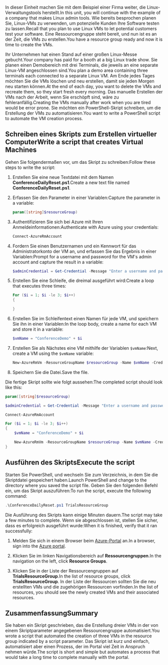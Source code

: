 <span data-ttu-id="d67fc-101">In dieser Einheit machen Sie mit dem Beispiel einer Firma weiter, die Linux-Verwaltungstools herstellt.</span><span class="sxs-lookup"><span data-stu-id="d67fc-101">In this unit, you will continue with the example of a company that makes Linux admin tools.</span></span> <span data-ttu-id="d67fc-102">Wie bereits besprochen planen Sie, Linux-VMs zu verwenden, um potenzielle Kunden Ihre Software testen zu lassen.</span><span class="sxs-lookup"><span data-stu-id="d67fc-102">Recall that you plan to use Linux VMs to let potential customers test your software.</span></span> <span data-ttu-id="d67fc-103">Eine Ressourcengruppe steht bereit, und nun ist es an der Zeit, die VMs zu erstellen.</span><span class="sxs-lookup"><span data-stu-id="d67fc-103">You have a resource group ready and now it is time to create the VMs.</span></span>

<span data-ttu-id="d67fc-104">Ihr Unternehmen hat einen Stand auf einer großen Linux-Messe gebucht.</span><span class="sxs-lookup"><span data-stu-id="d67fc-104">Your company has paid for a booth at a big Linux trade show.</span></span> <span data-ttu-id="d67fc-105">Sie planen einen Demobereich mit drei Terminals, die jeweils an eine separate Linux-VM angeschlossen sind.</span><span class="sxs-lookup"><span data-stu-id="d67fc-105">You plan a demo area containing three terminals each connected to a separate Linux VM.</span></span> <span data-ttu-id="d67fc-106">Am Ende jedes Tages möchten Sie die VMs löschen und neu erstellen, damit sie jeden Morgen neu starten können.</span><span class="sxs-lookup"><span data-stu-id="d67fc-106">At the end of each day, you want to delete the VMs and recreate them, so they start fresh every morning.</span></span> <span data-ttu-id="d67fc-107">Das manuelle Erstellen der VMs nach der Arbeit, wenn Sie erschöpft sind, wäre zu fehleranfällig.</span><span class="sxs-lookup"><span data-stu-id="d67fc-107">Creating the VMs manually after work when you are tired would be error prone.</span></span> <span data-ttu-id="d67fc-108">Sie möchten ein PowerShell-Skript schreiben, um die Erstellung der VMs zu automatisieren.</span><span class="sxs-lookup"><span data-stu-id="d67fc-108">You want to write a PowerShell script to automate the VM creation process.</span></span>

## <a name="write-a-script-that-creates-virtual-machines"></a><span data-ttu-id="d67fc-109">Schreiben eines Skripts zum Erstellen virtueller Computer</span><span class="sxs-lookup"><span data-stu-id="d67fc-109">Write a script that creates Virtual Machines</span></span>

<span data-ttu-id="d67fc-110">Gehen Sie folgendermaßen vor, um das Skript zu schreiben:</span><span class="sxs-lookup"><span data-stu-id="d67fc-110">Follow these steps to write the script:</span></span>

1. <span data-ttu-id="d67fc-111">Erstellen Sie eine neue Textdatei mit dem Namen **ConferenceDailyReset.ps1**.</span><span class="sxs-lookup"><span data-stu-id="d67fc-111">Create a new text file named **ConferenceDailyReset.ps1**.</span></span>

1. <span data-ttu-id="d67fc-112">Erfassen Sie den Parameter in einer Variablen:</span><span class="sxs-lookup"><span data-stu-id="d67fc-112">Capture the parameter in a variable:</span></span>

    ```powershell
    param([string]$resourceGroup)
    ```

1. <span data-ttu-id="d67fc-113">Authentifizieren Sie sich bei Azure mit Ihren Anmeldeinformationen:</span><span class="sxs-lookup"><span data-stu-id="d67fc-113">Authenticate with Azure using your credentials:</span></span>

    ```powershell
    Connect-AzureRmAccount
    ```

1. <span data-ttu-id="d67fc-114">Fordern Sie einen Benutzernamen und ein Kennwort für das Administratorkonto der VM an, und erfassen Sie das Ergebnis in einer Variablen:</span><span class="sxs-lookup"><span data-stu-id="d67fc-114">Prompt for a username and password for the VM's admin account and capture the result in a variable:</span></span>

    ```powershell
    $adminCredential = Get-Credential -Message "Enter a username and password for the VM administrator."
    ```

1. <span data-ttu-id="d67fc-115">Erstellen Sie eine Schleife, die dreimal ausgeführt wird:</span><span class="sxs-lookup"><span data-stu-id="d67fc-115">Create a loop that executes three times:</span></span>

    ```powershell
    For ($i = 1; $i -le 3; $i++) 
    {

    }
    ```

1. <span data-ttu-id="d67fc-116">Erstellen Sie im Schleifentext einen Namen für jede VM, und speichern Sie ihn in einer Variablen:</span><span class="sxs-lookup"><span data-stu-id="d67fc-116">In the loop body, create a name for each VM and store it in a variable:</span></span>

    ```powershell
    $vmName = "ConferenceDemo" + $i
    ```

1. <span data-ttu-id="d67fc-117">Erstellen Sie als Nächstes eine VM mithilfe der Variablen `$vmName`:</span><span class="sxs-lookup"><span data-stu-id="d67fc-117">Next, create a VM using the `$vmName` variable:</span></span>

   ```powershell
   New-AzureRmVm -ResourceGroupName $resourceGroup -Name $vmName -Credential $adminCredential -Location "East US" -Image UbuntuLTS
   ```

1. <span data-ttu-id="d67fc-118">Speichern Sie die Datei.</span><span class="sxs-lookup"><span data-stu-id="d67fc-118">Save the file.</span></span>

<span data-ttu-id="d67fc-119">Die fertige Skript sollte wie folgt aussehen:</span><span class="sxs-lookup"><span data-stu-id="d67fc-119">The completed script should look like this:</span></span>

```powershell
param([string]$resourceGroup)

$adminCredential = Get-Credential -Message "Enter a username and password for the VM administrator."

Connect-AzureRmAccount

For ($i = 1; $i -le 3; $i++)
{
    $vmName = "ConferenceDemo" + $i

    New-AzureRmVm -ResourceGroupName $resourceGroup -Name $vmName -Credential $adminCredential -Location "East US" -Image UbuntuLTS
}
```

## <a name="execute-the-script"></a><span data-ttu-id="d67fc-120">Ausführen des Skripts</span><span class="sxs-lookup"><span data-stu-id="d67fc-120">Execute the script</span></span>

<span data-ttu-id="d67fc-121">Starten Sie PowerShell, und wechseln Sie zum Verzeichnis, in dem Sie die Skriptdatei gespeichert haben.</span><span class="sxs-lookup"><span data-stu-id="d67fc-121">Launch PowerShell and change to the directory where you saved the script file.</span></span> <span data-ttu-id="d67fc-122">Geben Sie den folgenden Befehl ein, um das Skript auszuführen:</span><span class="sxs-lookup"><span data-stu-id="d67fc-122">To run the script, execute the following command:</span></span>

```powershell
.\ConferenceDailyReset.ps1 TrialsResourceGroup
```

<span data-ttu-id="d67fc-123">Die Ausführung des Skripts kann einige Minuten dauern.</span><span class="sxs-lookup"><span data-stu-id="d67fc-123">The script may take a few minutes to complete.</span></span> <span data-ttu-id="d67fc-124">Wenn sie abgeschlossen ist, stellen Sie sicher, dass es erfolgreich ausgeführt wurde:</span><span class="sxs-lookup"><span data-stu-id="d67fc-124">When it is finished, verify that it ran successfully:</span></span>

<!---TODO: Update for sandbox?--->
1. <span data-ttu-id="d67fc-125">Melden Sie sich in einem Browser beim [Azure-Portal](https://portal.azure.com/?azure-portal=true) an.</span><span class="sxs-lookup"><span data-stu-id="d67fc-125">In a browser, sign into the [Azure portal](https://portal.azure.com/?azure-portal=true).</span></span>

1. <span data-ttu-id="d67fc-126">Klicken Sie im linken Navigationsbereich auf **Ressourcengruppen**.</span><span class="sxs-lookup"><span data-stu-id="d67fc-126">In the navigation on the left, click **Resource Groups**.</span></span>

1. <span data-ttu-id="d67fc-127">Klicken Sie in der Liste der Ressourcengruppen auf **TrialsResourceGroup**.</span><span class="sxs-lookup"><span data-stu-id="d67fc-127">In the list of resource groups, click **TrialsResourceGroup**.</span></span> <span data-ttu-id="d67fc-128">In der Liste der Ressourcen sollten Sie die neu erstellten VMs und die zugehörigen Ressourcen vorfinden.</span><span class="sxs-lookup"><span data-stu-id="d67fc-128">In the list of resources, you should see the newly created VMs and their associated resources.</span></span>

## <a name="summary"></a><span data-ttu-id="d67fc-129">Zusammenfassung</span><span class="sxs-lookup"><span data-stu-id="d67fc-129">Summary</span></span>
<span data-ttu-id="d67fc-130">Sie haben ein Skript geschrieben, das die Erstellung dreier VMs in der von einem Skriptparameter angegebenen Ressourcengruppe automatisiert.</span><span class="sxs-lookup"><span data-stu-id="d67fc-130">You wrote a script that automated the creation of three VMs in the resource group indicated by a script parameter.</span></span> <span data-ttu-id="d67fc-131">Das Skript ist kurz und einfach, automatisiert aber einen Prozess, der im Portal viel Zeit in Anspruch nehmen würde.</span><span class="sxs-lookup"><span data-stu-id="d67fc-131">The script is short and simple but automates a process that would take a long time to complete manually with the portal.</span></span>